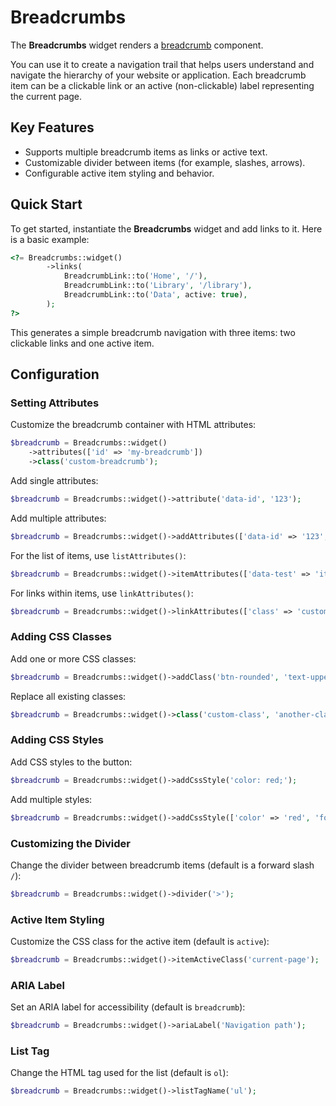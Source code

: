 # Breadcrumbs
The **Breadcrumbs** widget renders a [breadcrumb](https://getbootstrap.com/docs/5.3/components/breadcrumb/#example) component.

You can use it to create a navigation trail that helps users understand and navigate the hierarchy of your website or
application. Each breadcrumb item can be a clickable link or an active (non-clickable) label representing the current
page.

## Key Features
- Supports multiple breadcrumb items as links or active text.
- Customizable divider between items (for example, slashes, arrows).
- Configurable active item styling and behavior.

## Quick Start
To get started, instantiate the **Breadcrumbs** widget and add links to it. Here is a basic example:

```php
<?= Breadcrumbs::widget()
        ->links(
            BreadcrumbLink::to('Home', '/'),
            BreadcrumbLink::to('Library', '/library'),
            BreadcrumbLink::to('Data', active: true),
        );
?>
```

This generates a simple breadcrumb navigation with three items: two clickable links and one active item.

## Configuration

### Setting Attributes
Customize the breadcrumb container with HTML attributes:

```php
$breadcrumb = Breadcrumbs::widget()
    ->attributes(['id' => 'my-breadcrumb'])
    ->class('custom-breadcrumb');
```

Add single attributes:

```php
$breadcrumb = Breadcrumbs::widget()->attribute('data-id', '123');
```

Add multiple attributes:

```php
$breadcrumb = Breadcrumbs::widget()->addAttributes(['data-id' => '123', 'data-action' => 'submit']);
```

For the list of items, use `listAttributes()`:

```php
$breadcrumb = Breadcrumbs::widget()->itemAttributes(['data-test' => 'item']);
```

For links within items, use `linkAttributes()`:

```php
$breadcrumb = Breadcrumbs::widget()->linkAttributes(['class' => 'custom-link']);
```

### Adding CSS Classes
Add one or more CSS classes:

```php
$breadcrumb = Breadcrumbs::widget()->addClass('btn-rounded', 'text-uppercase');
```

Replace all existing classes:

```php
$breadcrumb = Breadcrumbs::widget()->class('custom-class', 'another-class');
```

### Adding CSS Styles
Add CSS styles to the button:

```php
$breadcrumb = Breadcrumbs::widget()->addCssStyle('color: red;');
```

Add multiple styles:

```php
$breadcrumb = Breadcrumbs::widget()->addCssStyle(['color' => 'red', 'font-weight' => 'bold']);
```

### Customizing the Divider
Change the divider between breadcrumb items (default is a forward slash `/`):

```php
$breadcrumb = Breadcrumbs::widget()->divider('>');
```

### Active Item Styling
Customize the CSS class for the active item (default is `active`):

```php
$breadcrumb = Breadcrumbs::widget()->itemActiveClass('current-page');
```

### ARIA Label
Set an ARIA label for accessibility (default is `breadcrumb`):

```php
$breadcrumb = Breadcrumbs::widget()->ariaLabel('Navigation path');
```

### List Tag
Change the HTML tag used for the list (default is `ol`):

```php
$breadcrumb = Breadcrumbs::widget()->listTagName('ul');
```
